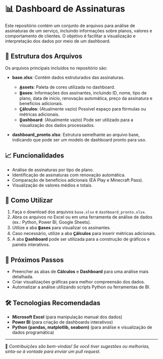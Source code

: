 # 📊 Dashboard de Assinaturas

Este repositório contém um conjunto de arquivos para análise de assinaturas de um serviço, incluindo informações sobre planos, valores e comportamento de clientes. O objetivo é facilitar a visualização e interpretação dos dados por meio de um dashboard.

## 📂 Estrutura dos Arquivos

Os arquivos principais incluídos no repositório são:

- **base.xlsx**: Contém dados estruturados das assinaturas.
  - **A̳ssets**: Paleta de cores utilizada no dashboard.
  - **B̳ases**: Informações dos assinantes, incluindo ID, nome, tipo de plano, data de início, renovação automática, preço da assinatura e benefícios adicionais.
  - **C̳álculos**: (Atualmente vazio) Possível espaço para fórmulas ou métricas adicionais.
  - **D̳ashboard**: (Atualmente vazio) Pode ser utilizado para a visualização dos dados processados.

- **dashboard_pronto.xlsx**: Estrutura semelhante ao arquivo base, indicando que pode ser um modelo de dashboard pronto para uso.

## 📈 Funcionalidades

- Análise de assinaturas por tipo de plano.
- Identificação de assinaturas com renovação automática.
- Comparação de benefícios adicionais (EA Play e Minecraft Pass).
- Visualização de valores médios e totais.

## 🚀 Como Utilizar

1. Faça o download dos arquivos `base.xlsx` e `dashboard_pronto.xlsx`.
2. Abra os arquivos no Excel ou em uma ferramenta de análise de dados (ex.: Python, Power BI, Google Sheets).
3. Utilize a aba **B̳ases** para visualizar os assinantes.
4. Caso necessário, utilize a aba **C̳álculos** para inserir métricas adicionais.
5. A aba **D̳ashboard** pode ser utilizada para a construção de gráficos e painéis interativos.

## 📌 Próximos Passos

- Preencher as abas de **Cálculos** e **Dashboard** para uma análise mais detalhada.
- Criar visualizações gráficas para melhor compreensão dos dados.
- Automatizar a análise utilizando scripts Python ou ferramentas de BI.

## 🛠 Tecnologias Recomendadas

- **Microsoft Excel** (para manipulação manual dos dados)
- **Power BI** (para criação de dashboards interativos)
- **Python (pandas, matplotlib, seaborn)** (para análise e visualização de dados programática)

---

📌 *Contribuições são bem-vindas! Se você tiver sugestões ou melhorias, sinta-se à vontade para enviar um pull request.*

